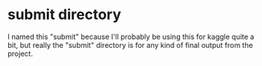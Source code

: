 
# submit directory


I named this "submit" because I'll probably be using this for kaggle quite a bit, but really the "submit" directory is for any kind of final output from the project. 
